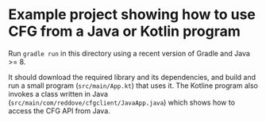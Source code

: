 # Example project showing how to use CFG from a Java or Kotlin program

Run `gradle run` in this directory using a recent version of Gradle and Java >= 8.

It should download the required library and its dependencies, and build and run a small program (`src/main/App.kt`) that uses it. The Kotline program also invokes a class written in Java (`src/main/com/reddove/cfgclient/JavaApp.java`) which shows how to access the CFG API from Java.
